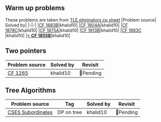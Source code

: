 ## Warm up problems
These problems are taken from [TLE eliminators cp sheet](https://www.tle-eliminators.com/cp-sheet)
|Problem source| Solved by|
|-|-|
|[CF 1883B](https://codeforces.com/problemset/problem/1883/B)|khalid10|
|[CF 1904A](https://codeforces.com/problemset/problem/1904/A)|khalid10|
|[CF 1878C](https://codeforces.com/problemset/problem/1878/C)|khalid10|
|[CF 1875A](https://codeforces.com/problemset/problem/1875/A)|khalid10|
|[CF 1913B](https://codeforces.com/problemset/problem/1913/B)|khalid10|
|[CF 1883C](https://codeforces.com/contest/1883/problem/C)   |khalid10|
|[* **CF 1855B**](https://codeforces.com/problemset/problem/1855/B)|khalid10|

## Two pointers
|Problem source| Solved by|Revisit|
|-|-|-|
|[CF 1265](https://codeforces.com/contest/1265/problem/B)|khalid10|🔴Pending|

## Tree Algorithms

| Problem source | Tag | Solved by | Revisit |
| --- | --- | --- | --- |
|[CSES Subordinates](https://cses.fi/problemset/task/1674) | DP on tree | khalid10 | 🔴Pending |


<!-- 🟢 🔴-->

